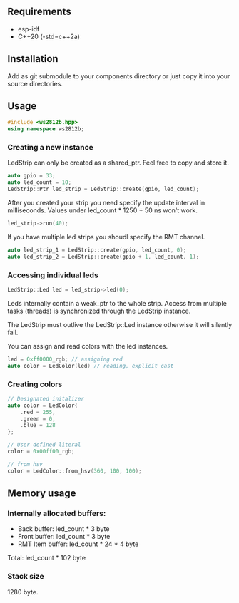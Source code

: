 ## Requirements
* esp-idf
* C++20 (-std=c++2a)

## Installation

Add as git submodule to your components directory or just copy it into your source directories.

## Usage

```cpp
#include <ws2812b.hpp>
using namespace ws2812b;
```

### Creating a new instance


LedStrip can only be created as a shared_ptr. Feel free to copy and store it.
```cpp
auto gpio = 33;
auto led_count = 10;
LedStrip::Ptr led_strip = LedStrip::create(gpio, led_count);
```

After you created your strip you need specify the update interval in milliseconds.
Values under led_count * 1250 + 50 ns won't work.
```cpp
led_strip->run(40);
``` 

If you have multiple led strips you shoudl specify the RMT channel.

```cpp 
auto led_strip_1 = LedStrip::create(gpio, led_count, 0);
auto led_strip_2 = LedStrip::create(gpio + 1, led_count, 1);
```



### Accessing individual leds

```cpp
LedStrip::Led led = led_strip->led(0);
```
Leds internally contain a weak_ptr to the whole strip. Access from multiple tasks (threads) is synchronized through the LedStrip instance.

The LedStrip must outlive the LedStrip::Led instance otherwise it will silently fail.

You can assign and read colors with the led instances.

```cpp
led = 0xff0000_rgb; // assigning red
auto color = LedColor(led) // reading, explicit cast
```

### Creating colors

```cpp
// Designated initalizer
auto color = LedColor{
    .red = 255,
    .green = 0,
    .blue = 128
};

// User defined literal
color = 0x00ff00_rgb;

// from hsv
color = LedColor::from_hsv(360, 100, 100);
```

## Memory usage

### Internally allocated buffers:
* Back buffer: led_count * 3 byte
* Front buffer: led_count * 3 byte
* RMT Item buffer: led_count * 24 * 4 byte

Total: led_count * 102 byte

### Stack size
1280 byte.